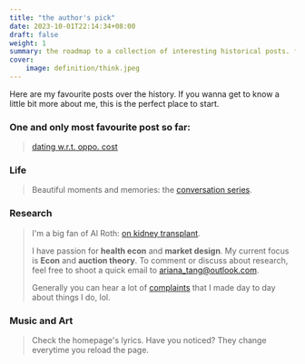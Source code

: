 ```yaml
---
title: "the author's pick"
date: 2023-10-01T22:14:34+08:00
draft: false
weight: 1
summary: the roadmap to a collection of interesting historical posts. freshly updated.
cover:
    image: definition/think.jpeg
---
```


Here are my favourite posts over the history. If you wanna get to know a little bit more about me, this is the perfect place to start.

### One and only most favourite post so far:

> [dating w.r.t. oppo. cost](http://localhost:1313/posts/oppoc/)

### Life

> Beautiful moments and memories: the [conversation series](http://localhost:1313/tags/conversations/).

### Research

> I'm a big fan of Al Roth: [on kidney transplant](http://localhost:1313/posts/kidney/). 
>
> I have passion for **health econ** and **market design**. My current focus is **Econ** and **auction theory**. To comment or discuss about research, feel free to shoot a quick email to ariana_tang@outlook.com.
>
> Generally you can hear a lot of [complaints](http://localhost:1313/tags/complaints/) that I made day to day about things I do, lol.

### Music and Art

> Check the homepage's lyrics. Have you noticed? They change everytime you reload the page.
